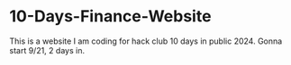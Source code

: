 # 10-Days-Finance-Website

This is a website I am coding for hack club 10 days in public 2024. Gonna start 9/21, 2 days in.
